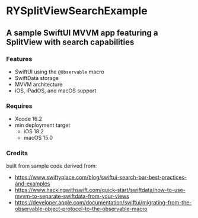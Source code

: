 # RYSplitViewSearchExample

## A sample SwiftUI MVVM app featuring a SplitView with search capabilities

### Features
* SwiftUI using the `@Observable` macro
* SwiftData storage
* MVVM architecture
* iOS, iPadOS, and macOS support

### Requires
* Xcode 16.2
* min deployment target
  * iOS 18.2
  * macOS 15.0 

### Credits
built from sample code derived from:
* https://www.swiftyplace.com/blog/swiftui-search-bar-best-practices-and-examples
* https://www.hackingwithswift.com/quick-start/swiftdata/how-to-use-mvvm-to-separate-swiftdata-from-your-views
* https://developer.apple.com/documentation/swiftui/migrating-from-the-observable-object-protocol-to-the-observable-macro
  
